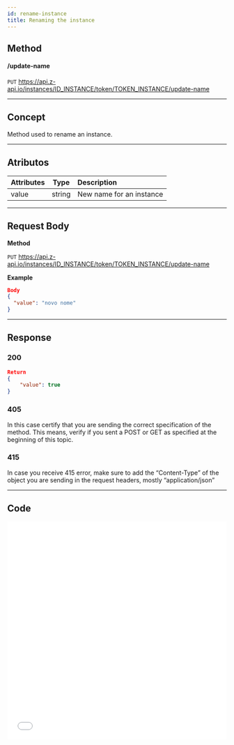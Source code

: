 ```yaml
---
id: rename-instance
title: Renaming the instance 
---
```


## Method

#### /update-name

`PUT` <https://api.z-api.io/instances/ID_INSTANCE/token/TOKEN_INSTANCE/update-name>

---

## Concept

Method used to rename an instance.

---

## Atributos

| Attributes |  Type   | Description                     |
| :-------- | :----:  | :----------------------------- |
| value     | string  | New name for an instance       |


---

## Request Body

**Method**

`PUT` <https://api.z-api.io/instances/ID_INSTANCE/token/TOKEN_INSTANCE/update-name>

**Example**

```json
Body 
{
  "value": "novo nome"
}
```

---

## Response

### 200

```json
Return
{
    "value": true
}
```

### 405

In this case certify that you are sending the correct specification of the method. This means, verify if you sent a POST or GET as specified at the beginning of this topic.

### 415

In case you receive 415 error, make sure to add the “Content-Type” of the object you are sending in the request headers, mostly “application/json”

---


## Code

<iframe src="//api.apiembed.com/?source=https://raw.githubusercontent.com/Z-API/z-api-docs/main/json-examples/rename-instance.json&targets=all" frameborder="0" scrolling="no" width="100%" height="500px" seamless></iframe>

